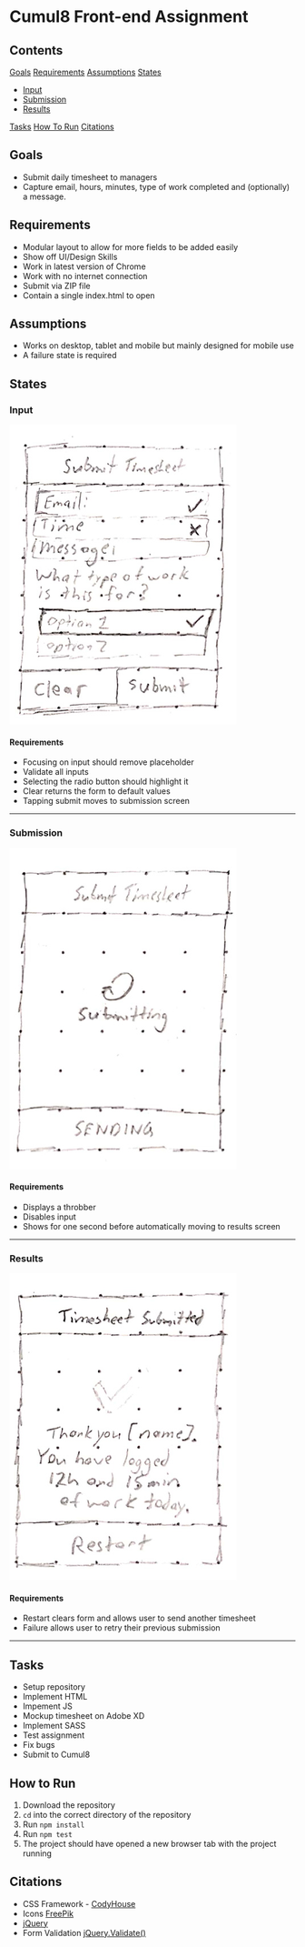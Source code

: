 # Cumul8 Front-end Assignment
## Contents
[Goals](#goals)
[Requirements](#requirements)
[Assumptions](#assumptions)
[States](#states)

* [Input](#input)
* [Submission](#submission)
* [Results](#results)

[Tasks](#tasks)
[How To Run](#how-to-run)
[Citations](#citations)

## Goals
* Submit daily timesheet to managers
* Capture email, hours, minutes, type of work completed and (optionally) a message.

## Requirements
* Modular layout to allow for more fields to be added easily
* Show off UI/Design Skills
* Work in latest version of Chrome
* Work with no internet connection
* Submit via ZIP file
* Contain a single index.html to open

## Assumptions
* Works on desktop, tablet and mobile but mainly designed for mobile use
* A failure state is required

## States
### Input
![Result Screen Sketch](/readme/input.jpg?raw=true)
#### Requirements
* Focusing on input should remove placeholder
* Validate all inputs
* Selecting the radio button should highlight it
* Clear returns the form to default values
* Tapping submit moves to submission screen

---

### Submission
![Result Screen Sketch](/readme/submission.jpg?raw=true)
#### Requirements
* Displays a throbber
* Disables input
* Shows for one second before automatically moving to results screen

---

### Results
![Result Screen Sketch](/readme/result.jpg?raw=true)
#### Requirements
* Restart clears form and allows user to send another timesheet
* Failure allows user to retry their previous submission

---

## Tasks
* Setup repository
* Implement HTML
* Impement JS
* Mockup timesheet on Adobe XD
* Implement SASS
* Test assignment
* Fix bugs
* Submit to Cumul8

## How to Run
1. Download the repository
2. `cd` into the correct directory of the repository
3. Run `npm install`
4. Run `npm test`
5. The project should have opened a new browser tab with the project running

## Citations
* CSS Framework - [CodyHouse](https://codyhouse.co/)
* Icons [FreePik](https://www.freepik.com)
* [jQuery](https://jquery.com/)
* Form Validation [jQuery.Validate()](https://jqueryvalidation.org/)